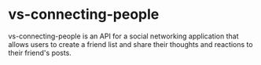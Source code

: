 # vs-connecting-people
vs-connecting-people is an API for a social networking application that allows users to create a friend list and share their thoughts and reactions to their friend's posts.
